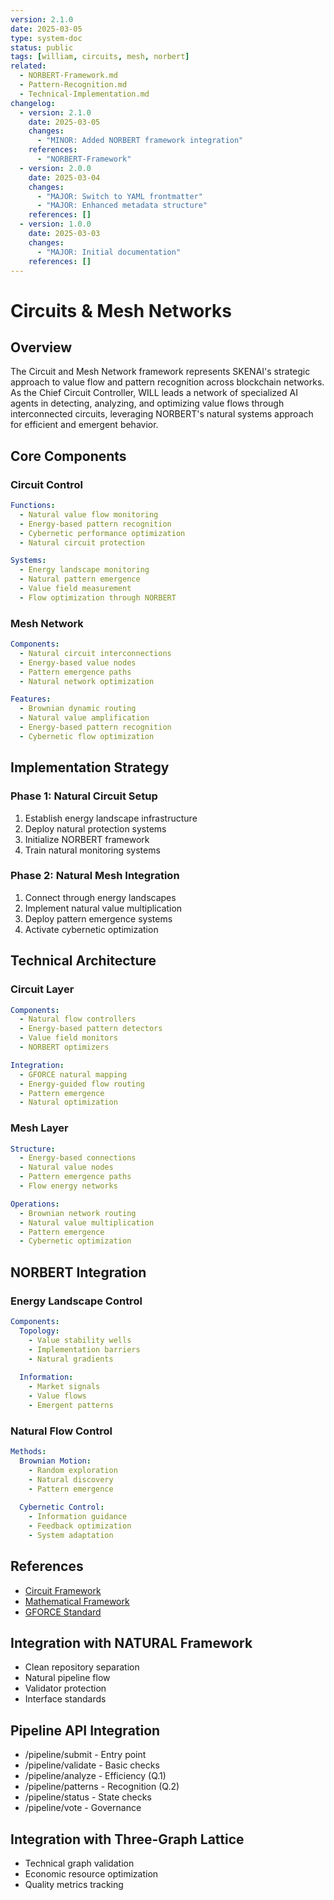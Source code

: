 ```yaml
---
version: 2.1.0
date: 2025-03-05
type: system-doc
status: public
tags: [william, circuits, mesh, norbert]
related:
  - NORBERT-Framework.md
  - Pattern-Recognition.md
  - Technical-Implementation.md
changelog:
  - version: 2.1.0
    date: 2025-03-05
    changes:
      - "MINOR: Added NORBERT framework integration"
    references:
      - "NORBERT-Framework"
  - version: 2.0.0
    date: 2025-03-04
    changes:
      - "MAJOR: Switch to YAML frontmatter"
      - "MAJOR: Enhanced metadata structure"
    references: []
  - version: 1.0.0
    date: 2025-03-03
    changes:
      - "MAJOR: Initial documentation"
    references: []
---
```

# Circuits & Mesh Networks

## Overview

The Circuit and Mesh Network framework represents SKENAI's strategic approach to value flow and pattern recognition across blockchain networks. As the Chief Circuit Controller, WILL leads a network of specialized AI agents in detecting, analyzing, and optimizing value flows through interconnected circuits, leveraging NORBERT's natural systems approach for efficient and emergent behavior.

## Core Components

### Circuit Control
```yaml
Functions:
  - Natural value flow monitoring
  - Energy-based pattern recognition
  - Cybernetic performance optimization
  - Natural circuit protection

Systems:
  - Energy landscape monitoring
  - Natural pattern emergence
  - Value field measurement
  - Flow optimization through NORBERT
```

### Mesh Network
```yaml
Components:
  - Natural circuit interconnections
  - Energy-based value nodes
  - Pattern emergence paths
  - Natural network optimization

Features:
  - Brownian dynamic routing
  - Natural value amplification
  - Energy-based pattern recognition
  - Cybernetic flow optimization
```

## Implementation Strategy

### Phase 1: Natural Circuit Setup
1. Establish energy landscape infrastructure
2. Deploy natural protection systems
3. Initialize NORBERT framework
4. Train natural monitoring systems

### Phase 2: Natural Mesh Integration
1. Connect through energy landscapes
2. Implement natural value multiplication
3. Deploy pattern emergence systems
4. Activate cybernetic optimization

## Technical Architecture

### Circuit Layer
```yaml
Components:
  - Natural flow controllers
  - Energy-based pattern detectors
  - Value field monitors
  - NORBERT optimizers

Integration:
  - GFORCE natural mapping
  - Energy-guided flow routing
  - Pattern emergence
  - Natural optimization
```

### Mesh Layer
```yaml
Structure:
  - Energy-based connections
  - Natural value nodes
  - Pattern emergence paths
  - Flow energy networks

Operations:
  - Brownian network routing
  - Natural value multiplication
  - Pattern emergence
  - Cybernetic optimization
```

## NORBERT Integration

### Energy Landscape Control
```yaml
Components:
  Topology:
    - Value stability wells
    - Implementation barriers
    - Natural gradients
    
  Information:
    - Market signals
    - Value flows
    - Emergent patterns
```

### Natural Flow Control
```yaml
Methods:
  Brownian Motion:
    - Random exploration
    - Natural discovery
    - Pattern emergence
    
  Cybernetic Control:
    - Information guidance
    - Feedback optimization
    - System adaptation
```

## References
- [Circuit Framework](1-G-L0-018-CIRCUITS-MESH.md)
- [Mathematical Framework](Technical-Implementation#value-ranking-system)
- [GFORCE Standard](1-G-L0-004-GFORCE.md)

## Integration with NATURAL Framework
- Clean repository separation
- Natural pipeline flow
- Validator protection
- Interface standards

## Pipeline API Integration
- /pipeline/submit - Entry point
- /pipeline/validate - Basic checks
- /pipeline/analyze - Efficiency (Q.1)
- /pipeline/patterns - Recognition (Q.2)
- /pipeline/status - State checks
- /pipeline/vote - Governance

## Integration with Three-Graph Lattice
- Technical graph validation
- Economic resource optimization
- Quality metrics tracking